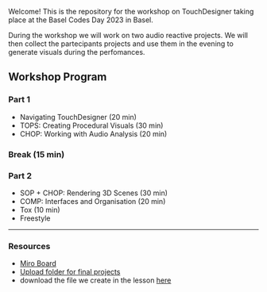 Welcome! This is the repository for the workshop on TouchDesigner taking place at the Basel Codes Day 2023 in Basel.

During the workshop we will work on two audio reactive projects. We will then collect the partecipants projects and use them in the evening to generate visuals during the perfomances.

## Workshop Program

### Part 1

- Navigating TouchDesigner (20 min)
- TOPS: Creating Procedural Visuals (30 min)
- CHOP: Working with Audio Analysis (20 min)

### Break (15 min)

### Part 2

- SOP + CHOP: Rendering 3D Scenes (30 min)
- COMP: Interfaces and Organisation (20 min)
- Tox (10 min)
- Freestyle

---

### Resources

- [Miro Board](https://miro.com/app/board/uXjVMcJq65Y=/?share_link_id=679358076934)
- [Upload folder for final projects](https://drive.google.com/drive/folders/1Bpn7MJYTrPtW1njNH9Ybl5yRV1HUlVkb?usp=sharing)
- download the file we create in the lesson [here](./bcd23_lesson-file.3.toe)
